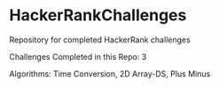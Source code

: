 # HackerRankChallenges
Repository for completed HackerRank challenges 

Challenges Completed in this Repo: 3

Algorithms: Time Conversion, 2D Array-DS, Plus Minus
